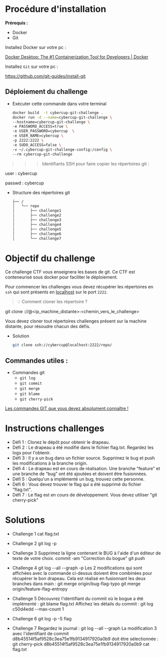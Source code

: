 # Procédure d'installation

**Prérequis :**

- Docker
- Git

Installez Docker sur votre pc :

[Docker Desktop: The #1 Containerization Tool for Developers | Docker](https://www.docker.com/products/docker-desktop/)

Installez `Git` sur votre pc :

https://github.com/git-guides/install-git

## Déploiement du challenge

- Exécuter cette commande dans votre terminal
    
    ```bash
    docker build  -t cybercup-git-challenge .
    docker run -d --name=cybercup-git-challenge \
    --hostname=cybercup-git-challenge \
    -e PASSWORD_ACCESS=true \
    -e USER_PASSWORD=cybercup  \
    -e USER_NAME=cybercup \
    -p 2222:2222 \
    -e SUDO_ACCESS=false \
    -v ~/.cybercup-git-challenge-config:/config \
    --rm cybercup-git-challenge
    ```
    

 

>>> Identifiants SSH pour faire copier les répertoires git :

user : cybercup

passwd : cybercup

- Structure des répertoires git
    
    ```bash
    ├── /
    │   └── repo
    │       ├── challenge1
    │       ├── challenge2
    │       ├── challenge3
    │       ├── challenge4
    │       ├── challenge5
    │       ├── challenge6
    │       └── challenge7
    ```
    

# Objectif du challenge


Ce challenge CTF vous enseignera les bases de git. Ce CTF est conteneurisé sous docker pour faciliter le déploiement.

Pour commencer les challenges vous devez récupérer les répertoires en `ssh` qui sont présents en [localhost](http://localhost) sur le port `2222`.

> 💡 Comment cloner les répertoire ?

git clone <protocole>://<user>@<ip_machine_distante>:<port><chemin_vers_le_challenge>
> 

Vous devez cloner tout répertoires challenges présent sur la machine distante, pour résoudre chacun des défis.

- Solution
    
    ```bash
    git clone ssh://cybercup@localhost:2222/repo/
    ```
    

 

## Commandes utiles :

- Commandes git
    - `git log`
    - `git commit`
    - `git merge`
    - `git blame`
    - `git cherry-pick`

[Les commandes GIT que vous devez absolument connaître !](https://www.hostinger.fr/tutoriels/commandes-git#Git_clone)

# Instructions challenges


- Défi 1 :
Clonez le dépôt pour obtenir le drapeau.
- Défi 2 :
Le drapeau a été modifié dans le fichier flag.txt. Regardez les logs pour l'obtenir.
- Défi 3 :
Il y a un bug dans un fichier source. Supprimez le bug et push les modifications à la branche origin.
- Défi 4 :
Le drapeau est en cours de réalisation. Une branche “feature” et une branche de “bug” ont été ajoutées et doivent être fusionnées.
- Défi 5 :
Quelqu'un a implémenté un bug, trouvez cette personne.
- Défi 6 :
Vous devez trouver le flag qui a été supprimé du fichier "flag.txt".
- Défi 7 :
Le flag est en cours de développement. Vous devez utiliser "git cherry-pick"

# Solutions

- Challenge 1
cat flag.txt

- Challenge 2
git log -p

- Challenge 3
Supprimez la ligne contenant le BUG à l'aide d'un éditeur de texte de votre choix.
commit -am "Correction du bogue"
git push

- Challenge  4
git log --all --graph -p
Les 2 modifications qui sont affichées avec la commande ci-dessus doivent être combinées pour récupérer le bon drapeau.
Cela est réalisé en fusionnant les deux branches dans main :
git merge origin/bug-flag-typo
git merge origin/feature-flag-entropy

- Challenge 5
Découvrez l'identifiant du commit où le bogue a été implémenté :
git blame flag.txt
Affichez les détails du commit :
git log c50d4edd --max-count 1

- Challenge 6
git log -p -S flag

- Challenge 7
Regardez le journal :
git log --all --graph
La modification 3 avec l'identifiant de commit d8b45514f5af9528c3ea75e1fb9134917920a0b9 doit être sélectionnée :
git cherry-pick d8b45514f5af9528c3ea75e1fb9134917920a0b9
cat flag.txt
